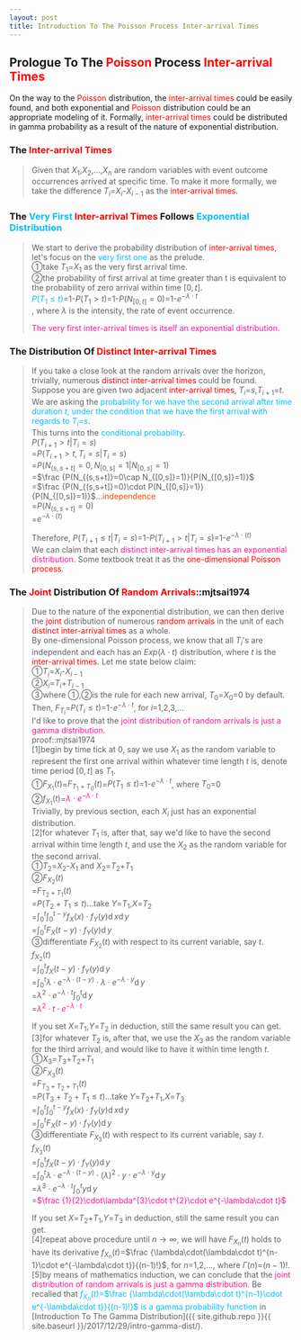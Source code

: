 ```yaml
---
layout: post
title: Introduction To The Poisson Process Inter-arrival Times
---
```


## Prologue To The <font color="Red">Poisson</font> Process <font color="Red">Inter-arrival Times</font>
<p class="message">
On the way to the <font color="Red">Poisson</font> distribution, the <font color="Red">inter-arrival times</font> could be easily found, and both exponential and <font color="Red">Poisson</font> distribution could be an appropriate modeling of it.  Formally, <font color="Red">inter-arrival times</font> could be distributed in gamma probability as a result of the nature of exponential distribution.  
</p>

### The <font color="Red">Inter-arrival Times</font>
>Given that $X_{1}$,$X_{2}$,...,$X_{n}$ are random variables with event outcome occurrences arrived at specific time.  To make it more formally, we take the difference $T_{i}$=$X_{i}$-$X_{i-1}$ as the <font color="Red">inter-arrival times</font>.  

### The <font color="DeepSkyBlue">Very First</font> <font color="Red">Inter-arrival Times</font> Follows <font color="DeepSkyBlue">Exponential Distribution</font>
>We start to derive the probability distribution of <font color="Red">inter-arrival times</font>, let's focus on the <font color="DeepSkyBlue">very first one</font> as the prelude.  
>&#10112;take $T_{1}$=$X_{1}$ as the very first arrival time.  
>&#10113;the probability of first arrival at time greater than t is equivalent to the probability of zero arrival within time $[0,t]$.  
><font color="DeepSkyBlue">$P(T_{1}\le t)$</font>=1-$P(T_{1}>t)$=1-$P(N_{[0,t]}=0)$=1-$e^{-\lambda\cdot t}$  
>, where $\lambda$ is the intensity, the rate of event occurrence.  
>
><font color="DeepPink">The very first inter-arrival times is itself an exponential distribution.</font>  

### The Distribution Of <font color="Red">Distinct Inter-arrival Times</font>
>If you take a close look at the random arrivals over the horizon, trivially, numerous <font color="Red">distinct inter-arrival times</font> could be found.  
>Suppose you are given two adjacent <font color="Red">inter-arrival times</font>, $T_{i}$=$s$,$T_{i+1}$=$t$.  We are asking the <font color="DeepSkyBlue">probability for we have the second arrival after time duration $t$, under the condition that we have the first arrival with regards to $T_{i}$=$s$</font>.  
>This turns into the <font color="DeepSkyBlue">conditional probability</font>.  
>$P(T_{i+1}>t|T_{i}=s)$  
>=$P(T_{i+1}>t,T_{i}=s|T_{i}=s)$  
>=$P(N_{(s,s+t]}=0,N_{[0,s]}=1|N_{[0,s]}=1)$  
>=$\frac {P(N_{(s,s+t]}=0\cap N_{[0,s]}=1)}{P(N_{[0,s]}=1)}$  
>=$\frac {P(N_{(s,s+t]}=0)\cdot P(N_{[0,s]}=1)}{P(N_{[0,s]}=1)}$...<font color="OrangeRed">independence</font>  
>=$P(N_{(s,s+t]}=0)$  
>=$e^{-\lambda\cdot(t)}$  
>
>Therefore, $P(T_{i+1}\le t|T_{i}=s)$=1-$P(T_{i+1}>t|T_{i}=s)$=1-$e^{-\lambda\cdot(t)}$  
>We can claim that each <font color="DeepPink">distinct inter-arrival times has an exponential distribution.</font>  Some textbook treat it as the <font color="Red">one-dimensional Poisson process</font>.  

### The <font color="Red">Joint</font> Distribution Of <font color="Red">Random Arrivals</font>::mjtsai1974
>Due to the nature of the exponential distribution, we can then derive the <font color="Red">joint</font> distribution of numerous <font color="Red">random arrivals</font> in the unit of each <font color="Red">distinct inter-arrival times</font> as a whole.  
>By one-dimensional Poisson process, we know that all $T_{i}$'s are independent and each has an $Exp(\lambda\cdot t)$ distribution, where $t$ is the <font color="Red">inter-arrival times</font>.  Let me state below claim:  
>&#10112;$T_{i}$=$X_{i}$-$X_{i-1}$  
>&#10113;$X_{i}$=$T_{i}$+$T_{i-1}$  
>&#10114;where &#10112;,&#10113;is the rule for each new arrival, $T_{0}$=$X_{0}$=$0$ by default.  
>Then, $F_{T_{i}}$=$P(T_{i}\le t)$=1-$e^{-\lambda\cdot t}$, for $i$=$1$,$2$,$3$,...  
>I'd like to prove that the <font color="DeepPink">joint distribution of random arrivals is just a gamma distribution.</font>  
>proof::mjtsai1974  
>[1]begin by time tick at $0$, say we use $X_{1}$ as the random variable to represent the first one arrival within whatever time length $t$ is, denote time period $[0,t]$ as $T_{1}$.  
>&#10112;$F_{X_{1}}(t)$=$F_{T_{1}+T_{0}}(t)$=$P(T_{1}\le t)$=1-$e^{-\lambda\cdot t}$, where $T_{0}$=$0$  
>&#10113;$f_{X_{1}}(t)$=<font color="DeepPink">$\lambda\cdot e^{-\lambda\cdot t}$</font>  
>Trivially, by previous section, each $X_{i}$ just has an exponential distribution.  
>[2]for whatever $T_{1}$ is, after that, say we'd like to have the second arrival within time length $t$, and use the $X_{2}$ as the random variable for the second arrival.  
>&#10112;$T_{2}$=$X_{2}$-$X_{1}$ and $X_{2}$=$T_{2}$+$T_{1}$  
>&#10113;$F_{X_{2}}(t)$  
>=$F_{T_{2}+T_{1}}(t)$  
>=$P(T_{2}+T_{1}\le t)$...take $Y$=$T_{1}$,$X$=$T_{2}$  
>=$\int_{0}^{t}\int_{0}^{t-y}f_{X}(x)\cdot f_{Y}(y)\operatorname dx\operatorname dy$  
>=$\int_{0}^{t}F_{X}(t-y)\cdot f_{Y}(y)\operatorname dy$  
>&#10114;differentiate $F_{X_{2}}(t)$ with respect to its current variable, say $t$.  
>$f_{X_{2}}(t)$  
>=$\int_{0}^{t}f_{X}(t-y)\cdot f_{Y}(y)\operatorname dy$  
>=$\int_{0}^{t}\lambda\cdot e^{-\lambda\cdot(t-y)}\cdot\lambda\cdot e^{-\lambda\cdot y}\operatorname dy$  
>=$\lambda^{2}\cdot e^{-\lambda\cdot t}\int_{0}^{t}\operatorname dy$  
>=<font color="DeepPink">$\lambda^{2}\cdot t\cdot e^{-\lambda\cdot t}$</font>  
>
>If you set $X$=$T_{1}$,$Y$=$T_{2}$ in deduction, still the same result you can get.  
>[3]for whatever $T_{2}$ is, after that, we use the $X_{3}$ as the random variable for the third arrival, and would like to have it within time length $t$.  
>&#10112;$X_{3}$=$T_{3}$+$T_{2}$+$T_{1}$  
>&#10113;$F_{X_{3}}(t)$  
>=$F_{T_{3}+T_{2}+T_{1}}(t)$  
>=$P(T_{3}+T_{2}+T_{1}\le t)$...take $Y$=$T_{2}$+$T_{1}$,$X$=$T_{3}$  
>=$\int_{0}^{t}\int_{0}^{t-y}f_{X}(x)\cdot f_{Y}(y)\operatorname dx\operatorname dy$  
>=$\int_{0}^{t}F_{X}(t-y)\cdot f_{Y}(y)\operatorname dy$  
>&#10114;differentiate $F_{X_{3}}(t)$ with respect to its current variable, say $t$.  
>$f_{X_{3}}(t)$  
>=$\int_{0}^{t}f_{X}(t-y)\cdot f_{Y}(y)\operatorname dy$  
>=$\int_{0}^{t}\lambda\cdot e^{-\lambda\cdot(t-y)}\cdot(\lambda)^{2}\cdot y\cdot e^{-\lambda\cdot y}\operatorname dy$  
>=$\lambda^{3}\cdot e^{-\lambda\cdot t}\int_{0}^{t}y\operatorname dy$  
>=<font color="DeepPink">$\frac {1}{2}\cdot\lambda^{3}\cdot t^{2}\cdot e^{-\lambda\cdot t}$</font>  
>
>If you set $X$=$T_{2}$+$T_{1}$,$Y$=$T_{3}$ in deduction, still the same result you can get.  
>[4]repeat above procedure until $n\rightarrow\infty$, we will have $F_{X_{n}}(t)$ holds to have its derivative $f_{X_{n}}(t)$=$\frac {\lambda\cdot(\lambda\cdot t)^{n-1}\cdot e^{-\lambda\cdot t}}{(n-1)!}$, for $n$=$1$,$2$,..., where $\Gamma(n)$=$(n-1)!$.  
>[5]by means of mathematics induction, we can conclude that the <font color="DeepPink">joint distribution of random arrivals is just a gamma distribution.</font>  Be recalled that <font color="DeepSkyBlue">$f_{X_{n}}(t)$=$\frac {\lambda\cdot(\lambda\cdot t)^{n-1}\cdot e^{-\lambda\cdot t}}{(n-1)!}$ is a gamma probability function</font> in [Introduction To The Gamma Distribution]({{ site.github.repo }}{{ site.baseurl }}/2017/12/29/intro-gamma-dist/).  

<!-- Γ -->
<!-- \frac{\Gamma(k + n)}{\Gamma(n)} \frac{1}{r^k}  -->
<!-- \mbox{\large$\vert$}\nolimits_0^\infty -->
<!-- \vert_0^\infty -->
<!-- &prime; ′ -->
<!-- &Prime; ″ -->
<!-- $E\lbrack X\rbrack$ -->
<!-- \overline{X_n} -->
<!-- \frac{{\overline {X_n}}-\mu}{S/\sqrt n} -->
<!-- \lim_{t\rightarrow\infty} -->
<!-- \int_{0}^{a}\lambda\cdot e^{-\lambda\cdot t}\operatorname dt -->

<!-- Notes -->
<!-- <font color="OrangeRed">items, verb, to make it the focus</font> -->
<!-- <font color="Red">KKT</font> -->
<!-- <font color="Red">SMO heuristics</font> -->
<!-- <font color="Red">F</font> distribution -->
<!-- <font color="Red">t</font> distribution -->
<!-- <font color="DeepSkyBlue">suggested item, soft item</font> -->
<!-- <font color="RoyalBlue">old alpha, quiz, example</font> -->
<!-- <font color="Green">new alpha</font> -->

<!-- <font color="DeepPink">positive conclusion, finding</font> -->
<!-- <font color="RosyBrown">negative conclusion, finding</font> -->

<!-- <font color="#00ADAD">policy</font> -->
<!-- <font color="#6100A8">full observable</font> -->
<!-- <font color="#FFAC12">partial observable</font> -->
<!-- <font color="#EB00EB">stochastic</font> -->
<!-- <font color="#8400E6">state transition</font> -->
<!-- <font color="#D600D6">discount factor gamma $\gamma$</font> -->
<!-- <font color="#D600D6">$V(S)$</font> -->
<!-- <font color="#9300FF">immediate reward R(S)</font> -->

<!-- https://www.medcalc.org/manual/gamma_distribution_functions.php -->
<!-- https://www.statlect.com/probability-distributions/student-t-distribution#hid5 -->